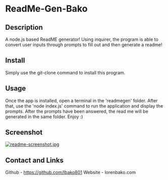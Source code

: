 # ReadMe-Gen-Bako

## Description
A node.js based ReadME generator! Using inquirer, the program is able to convert user inputs through prompts to fill out and then generate a readme!

## Install
Simply use the git-clone command to install this program.

## Usage
Once the app is installed, open a terminal in the 'readmegen' folder. After that, use the 'node index.js' command to run the application and display the prompts. After the prompts have been answered, the read me will be generated in the same folder. Enjoy :)

## Screenshot
[![readme-screenshot.jpg](https://i.postimg.cc/XNGDqQsR/readme-screenshot.jpg)](https://postimg.cc/RqmTbQ5d)

## Contact and Links
Github - https://github.com/lbako801
Website - lorenbako.com
